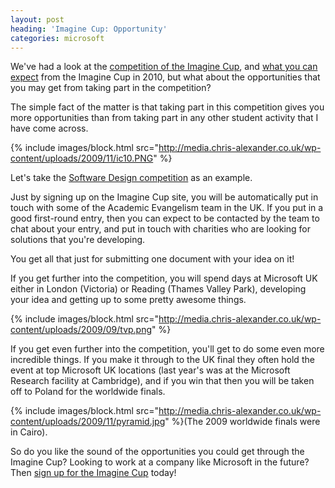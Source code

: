 ```yaml
---
layout: post
heading: 'Imagine Cup: Opportunity'
categories: microsoft
---
```


We've had a look at the [competition of the Imagine Cup](http://www.chris-alexander.co.uk/1191), and [what you can expect](http://www.chris-alexander.co.uk/1145) from the Imagine Cup in 2010, but what about the opportunities that you may get from taking part in the competition?

The simple fact of the matter is that taking part in this competition gives you more opportunities than from taking part in any other student activity that I have come across.

{% include images/block.html src="http://media.chris-alexander.co.uk/wp-content/uploads/2009/11/ic10.PNG" %}

Let's take the [Software Design competition](http://www.chris-alexander.co.uk/1191) as an example.

Just by signing up on the Imagine Cup site, you will be automatically put in touch with some of the Academic Evangelism team in the UK. If you put in a good first-round entry, then you can expect to be contacted by the team to chat about your entry, and put in touch with charities who are looking for solutions that you're developing.

You get all that just for submitting one document with your idea on it!

If you get further into the competition, you will spend days at Microsoft UK either in London (Victoria) or Reading (Thames Valley Park), developing your idea and getting up to some pretty awesome things.

{% include images/block.html src="http://media.chris-alexander.co.uk/wp-content/uploads/2009/09/tvp.png" %}

If you get even further into the competition, you'll get to do some even more incredible things. If you make it through to the UK final they often hold the event at top Microsoft UK locations (last year's was at the Microsoft Research facility at Cambridge), and if you win that then you will be taken off to Poland for the worldwide finals.

{% include images/block.html src="http://media.chris-alexander.co.uk/wp-content/uploads/2009/11/pyramid.jpg" %}(The 2009 worldwide finals were in Cairo).

So do you like the sound of the opportunities you could get through the Imagine Cup? Looking to work at a company like Microsoft in the future? Then [sign up for the Imagine Cup](http://www.imaginecup.com) today!